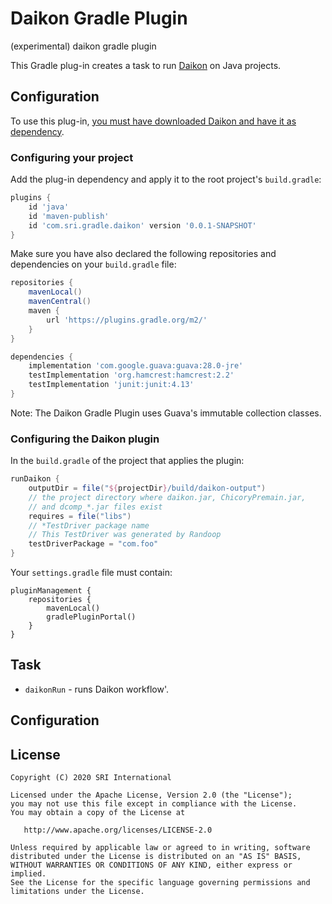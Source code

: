 # Daikon Gradle Plugin
(experimental) daikon gradle plugin

This Gradle plug-in creates a task to run [Daikon](https://plse.cs.washington.edu/daikon/) on Java projects.

## Configuration

To use this plug-in, [you must have downloaded Daikon and have it as dependency](https://plse.cs.washington.edu/daikon/download/).

### Configuring your project

Add the plug-in dependency and apply it to the root project's `build.gradle`:

```groovy
plugins {
    id 'java'
    id 'maven-publish'
    id 'com.sri.gradle.daikon' version '0.0.1-SNAPSHOT'
}
```

Make sure you have also declared the following repositories and dependencies on your `build.gradle` file:

```groovy
repositories {
    mavenLocal()
    mavenCentral()
    maven {
        url 'https://plugins.gradle.org/m2/'
    }
}

dependencies { 
    implementation 'com.google.guava:guava:28.0-jre'
    testImplementation 'org.hamcrest:hamcrest:2.2'
    testImplementation 'junit:junit:4.13'
}
```

Note: The Daikon Gradle Plugin uses Guava's immutable collection classes. 


### Configuring the Daikon plugin

In the `build.gradle` of the project that applies the plugin:

```groovy
runDaikon {
    outputDir = file("${projectDir}/build/daikon-output")
    // the project directory where daikon.jar, ChicoryPremain.jar,
    // and dcomp_*.jar files exist  
    requires = file("libs")
    // *TestDriver package name
    // This TestDriver was generated by Randoop 
    testDriverPackage = "com.foo"
}
```

Your `settings.gradle` file must contain:

```
pluginManagement {
    repositories {
        mavenLocal()
        gradlePluginPortal()
    }
}
```

## Task

* `daikonRun` - runs Daikon workflow'.

## Configuration

## License

    Copyright (C) 2020 SRI International

    Licensed under the Apache License, Version 2.0 (the "License");
    you may not use this file except in compliance with the License.
    You may obtain a copy of the License at

       http://www.apache.org/licenses/LICENSE-2.0

    Unless required by applicable law or agreed to in writing, software
    distributed under the License is distributed on an "AS IS" BASIS,
    WITHOUT WARRANTIES OR CONDITIONS OF ANY KIND, either express or implied.
    See the License for the specific language governing permissions and
    limitations under the License.
